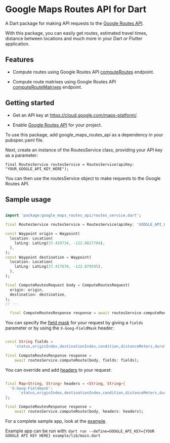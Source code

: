 # Google Maps Routes API for Dart

<?code-excerpt path-base="excerpts/packages/google_maps_routes_api_example"?>

A Dart package for making API requests to the [Google Routes API](https://developers.google.com/maps/documentation/routes).

With this package, you can easily get routes, estimated travel times, distance between locations and much more in your Dart or Flutter application.

## Features

- Compute routes using Google Routes API [computeRoutes](https://developers.google.com/maps/documentation/routes/compute_route_directions) endpoint.

- Compute route matrixes using Google Routes API [computeRouteMatrixes](https://developers.google.com/maps/documentation/routes/compute_route_matrix) endpoint.

## Getting started

* Get an API key at https://cloud.google.com/maps-platform/.

* Enable [Google Routes API](https://console.cloud.google.com/marketplace/product/google/routes.googleapis.com?q=search&referrer=search&project=need-277508) for your project.


To use this package, add google_maps_routes_api as a dependency in your pubspec.yaml file.

Next, create an instance of the RoutesService class, providing your API key as a parameter:

`final RoutesService routesService = RoutesService(apiKey: "YOUR_GOOGLE_API_KEY_HERE");`

You can then use the routesService object to make requests to the Google Routes API.

## Sample usage

<?code-excerpt "readme_excerpts.dart (SampleUsage)"?>
```dart

import 'package:google_maps_routes_api/routes_service.dart';

final RoutesService routesService = RoutesService(apiKey: 'GOOGLE_API_KEY');

const Waypoint origin = Waypoint(
  location: Location(
    latLng: LatLng(37.419734, -122.0827784),
  ),
);
const Waypoint destination = Waypoint(
  location: Location(
    latLng: LatLng(37.417670, -122.079595),
  ),
);

final ComputeRoutesRequest body = ComputeRoutesRequest(
  origin: origin,
  destination: destination,
);
// ···

  final ComputeRoutesResponse response = await routesService.computeRoute(body);
```


You can specify the [field mask](https://developers.google.com/maps/documentation/routes/choose_fields) for your request by giving a `fields` parameter or by using the `X-Goog-FieldMask` header:

<?code-excerpt "readme_excerpts.dart (CustomFieldmask)"?>
```dart

const String fields =
    'status,originIndex,destinationIndex,condition,distanceMeters,duration';

final ComputeRoutesResponse response =
    await routesService.computeRoute(body, fields: fields);
```

You can override and add [headers](https://cloud.google.com/apis/docs/system-parameters) to your request:

<?code-excerpt "readme_excerpts.dart (CustomHeaders)"?>
```dart

final Map<String, String> headers = <String, String>{
  'X-Goog-Fieldmask':
      'status,originIndex,destinationIndex,condition,distanceMeters,duration'
};

final ComputeRoutesResponse response =
    await routesService.computeRoute(body, headers: headers);
```


For a complete sample app, look at the [example](example/lib/main.dart).

Example app can be run with:
`dart run --define=GOOGLE_API_KEY={YOUR GOOGLE API KEY HERE} example/lib/main.dart`

